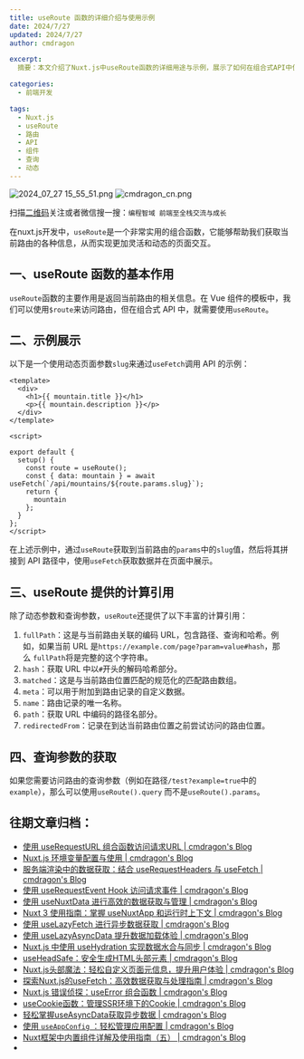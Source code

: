 ```yaml
---
title: useRoute 函数的详细介绍与使用示例
date: 2024/7/27
updated: 2024/7/27
author: cmdragon

excerpt:
  摘要：本文介绍了Nuxt.js中useRoute函数的详细用途与示例，展示了如何在组合式API中使用useRoute获取当前路由信息，包括动态参数、查询参数等，并提供了丰富的计算引用说明，如fullPath、hash、matched等，以及如何正确访问查询参数。

categories:
  - 前端开发

tags:
  - Nuxt.js
  - useRoute
  - 路由
  - API
  - 组件
  - 查询
  - 动态
---
```


<img src="https://static.amd794.com/blog/images/2024_07_27 15_55_51.png@blog" title="2024_07_27 15_55_51.png" alt="2024_07_27 15_55_51.png"/>

<img src="https://static.amd794.com/blog/images/cmdragon_cn.png" title="cmdragon_cn.png" alt="cmdragon_cn.png"/>


扫描[二维码](https://static.amd794.com/blog/images/cmdragon_cn.png)关注或者微信搜一搜：`编程智域 前端至全栈交流与成长`

在nuxt.js开发中，`useRoute`是一个非常实用的组合函数，它能够帮助我们获取当前路由的各种信息，从而实现更加灵活和动态的页面交互。

## **一、useRoute 函数的基本作用**

`useRoute`函数的主要作用是返回当前路由的相关信息。在 Vue 组件的模板中，我们可以使用`$route`来访问路由，但在组合式 API
中，就需要使用`useRoute`。

## **二、示例展示**

以下是一个使用动态页面参数`slug`来通过`useFetch`调用 API 的示例：

```
<template>
  <div>
    <h1>{{ mountain.title }}</h1>
    <p>{{ mountain.description }}</p>
  </div>
</template>

<script>

export default {
  setup() {
    const route = useRoute();
    const { data: mountain } = await useFetch(`/api/mountains/${route.params.slug}`);
    return {
      mountain
    };
  }
};
</script>

```

在上述示例中，通过`useRoute`获取到当前路由的`params`中的`slug`值，然后将其拼接到 API 路径中，使用`useFetch`获取数据并在页面中展示。

## **三、useRoute 提供的计算引用**

除了动态参数和查询参数，`useRoute`还提供了以下丰富的计算引用：

1. `fullPath`：这是与当前路由关联的编码 URL，包含路径、查询和哈希。例如，如果当前 URL
   是`https://example.com/page?param=value#hash`，那么 `fullPath`将是完整的这个字符串。
2. `hash`：获取 URL 中以`#`开头的解码哈希部分。
3. `matched`：这是与当前路由位置匹配的规范化的匹配路由数组。
4. `meta`：可以用于附加到路由记录的自定义数据。
5. `name`：路由记录的唯一名称。
6. `path`：获取 URL 中编码的路径名部分。
7. `redirectedFrom`：记录在到达当前路由位置之前尝试访问的路由位置。

## **四、查询参数的获取**

如果您需要访问路由的查询参数（例如在路径`/test?example=true`中的`example`），那么可以使用`useRoute().query`
而不是`useRoute().params`。


## 往期文章归档：

- [使用 useRequestURL 组合函数访问请求URL | cmdragon's Blog](https://blog.cmdragon.cn/posts/666fa6c8a5ea/)
- [Nuxt.js 环境变量配置与使用 | cmdragon's Blog](https://blog.cmdragon.cn/posts/c79d66614163/)
- [服务端渲染中的数据获取：结合 useRequestHeaders 与 useFetch | cmdragon's Blog](https://blog.cmdragon.cn/posts/e38e8d28511a/)
- [使用 useRequestEvent Hook 访问请求事件 | cmdragon's Blog](https://blog.cmdragon.cn/posts/2f2570605277/)
- [使用 useNuxtData 进行高效的数据获取与管理 | cmdragon's Blog](https://blog.cmdragon.cn/posts/5e9f5a2b593e/)
- [Nuxt 3 使用指南：掌握 useNuxtApp 和运行时上下文 | cmdragon's Blog](https://blog.cmdragon.cn/posts/f51bb8ed8307/)
- [使用 useLazyFetch 进行异步数据获取 | cmdragon's Blog](https://blog.cmdragon.cn/posts/117488d6538b/)
- [使用 useLazyAsyncData 提升数据加载体验 | cmdragon's Blog](https://blog.cmdragon.cn/posts/b8e3c2416dc7/)
- [Nuxt.js 中使用 useHydration 实现数据水合与同步 | cmdragon's Blog](https://blog.cmdragon.cn/posts/177c9c78744f/)
- [useHeadSafe：安全生成HTML头部元素 | cmdragon's Blog](https://blog.cmdragon.cn/posts/56ede6d7b04b/)
- [Nuxt.js头部魔法：轻松自定义页面元信息，提升用户体验 | cmdragon's Blog](https://blog.cmdragon.cn/posts/28859392f373/)
- [探索Nuxt.js的useFetch：高效数据获取与处理指南 | cmdragon's Blog](https://blog.cmdragon.cn/posts/b4311c856080/)
- [Nuxt.js 错误侦探：useError 组合函数 | cmdragon's Blog](https://blog.cmdragon.cn/posts/a86a834c8e7a/)
- [useCookie函数：管理SSR环境下的Cookie | cmdragon's Blog](https://blog.cmdragon.cn/posts/f36e9827abb4/)
- [轻松掌握useAsyncData获取异步数据 | cmdragon's Blog](https://blog.cmdragon.cn/posts/bdaee7956a6e/)
- [使用 `useAppConfig` ：轻松管理应用配置 | cmdragon's Blog](https://blog.cmdragon.cn/posts/133b896ec704/)
- [Nuxt框架中内置组件详解及使用指南（五） | cmdragon's Blog](https://blog.cmdragon.cn/posts/707e1176ace8/)
- 

